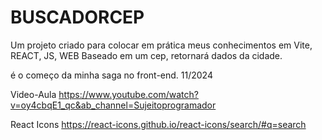 # BUSCADORCEP
Um projeto criado para colocar em prática meus conhecimentos em Vite, REACT, JS, WEB
Baseado em um cep, retornará dados da cidade. 

é o começo da minha saga no front-end. 11/2024

Video-Aula
https://www.youtube.com/watch?v=oy4cbqE1_qc&ab_channel=Sujeitoprogramador

React Icons
https://react-icons.github.io/react-icons/search/#q=search
